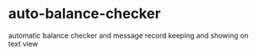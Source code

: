 # auto-balance-checker
automatic balance checker and message record keeping and showing on text view
